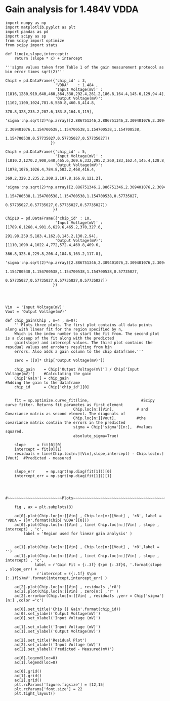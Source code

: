 # Gain analysis for 1.484V VDDA
    import numpy as np
    import matplotlib.pyplot as plt 
    import pandas as pd
    import scipy as sp
    from scipy import optimize
    from scipy import stats

    def line(x,slope,intercept):
        return (slope * x) + intercept

    '''sigma values taken from Table 1 of the gain measurement protocol as bin error times sqrt(2)'''

    Chip3 = pd.DataFrame({'chip_id' : 3, 
                          'VDDA'    : 1.484 ,
                          'Input Voltage(mV)' : [1816,1280,910,640,460,364,330,292.4,261.2,186.8,164.4,145.6,129,94.4],
                          'Output Voltage(mV)':[1102,1100,1024,781.6,580.8,460.8,414.8,
                                                370.8,328,235.2,207.6,183.8,164.8,119],
                          'sigma':np.sqrt(2)*np.array([2.886751346,2.886751346,2.309401076,2.309401076,2.309401076,
                                                       2.309401076,1.154700538,1.154700538,1.154700538,1.154700538,
                                                       1.154700538,0.57735027,0.57735027,0.57735027])
                        })

    Chip5 = pd.DataFrame({'chip_id' : 5, 
                          'Input Voltage(mV)' : [1810.2,1270.2,908,640,465.6,369.6,332,295.2,260,183,162.4,145.4,128.8,94.2],
                          'Output Voltage(mV)':[1078,1076,1026.4,784.8,583.2,468,416.4,
                                                369.2,329.2,235.2,208.2,187.8,166.8,121.2],
                          'sigma':np.sqrt(2)*np.array([2.886751346,2.886751346,2.309401076,2.309401076,1.154700538,
                                                       1.154700538,1.154700538,1.154700538,1.154700538,0.57735027,
                                                       0.57735027,0.57735027,0.57735027,0.57735027])
                         })

    Chip10 = pd.DataFrame({'chip_id' : 10, 
                          'Input Voltage(mV)' :[1789.6,1268.4,901.6,629.6,465.2,370,327.6,
                                                291.98,259.5,183.4,162.8,145.2,130.2,94],
                          'Output Voltage(mV)':[1110,1090.4,1022.4,772,572.4,460.8,409.6,
                                                366.8,325.6,229.8,206.4,184.8,163.2,117.8],
                           'sigma':np.sqrt(2)*np.array([2.886751346,2.309401076,2.309401076,2.309401076,1.154700538,
                                                        1.154700538,1.154700538,1.154700538,1.154700538,0.57735027,
                                                        0.57735027,0.57735027,0.57735027,0.57735027])
                         })




    Vin  = 'Input Voltage(mV)'
    Vout = 'Output Voltage(mV)'

    def chip_gain(Chip , n=4 , m=0):
        '''Plots three plots. The first plot contains all data points along with linear fit for the region specified by n, 
        Which is the index number to start the fit from. The second plot is a closeup of the fit along with the predicted
        gain(slope) and intercept values. The third plot contains the resudual values and errobars resulting from bin 
        errors. Also adds a gain column to the chip dataframe.'''
    
        zero = ([0]* Chip['Output Voltage(mV)'])
    
        chip_gain    = Chip['Output Voltage(mV)'] / Chip['Input Voltage(mV)']    #Calculating the gain
        Chip['Gain'] = chip_gain                                                 #Adding the gain to the dataframe
        chip_id      = Chip['chip_id'][0]
    
    
        fit = sp.optimize.curve_fit(line,                       #Scipy curve fitter. Returns fit parametes as first element
                                  Chip.loc[n:][Vin],          # and Covariance matrix as second element. The diagonals of 
                                  Chip.loc[n:][Vout],         #the covariance matrix contain the errors in the predicted 
                                  sigma = Chip['sigma'][n:],  #values squared.
                                  absolute_sigma=True)                     
    
        slope     = fit[0][0]
        intercept = fit[0][1]
        residuals = line(Chip.loc[n:][Vin],slope,intercept) - Chip.loc[n:][Vout]  #Predicted - measured


        slope_err     = np.sqrt(np.diag(fit[1]))[0]
        intercept_err = np.sqrt(np.diag(fit[1]))[1]

    
    
        #~~~~~~~~~~~~~~~~~~~~~~~~Plots~~~~~~~~~~~~~~~~~~~~~~~~~~~~~~~~~~~~~~~~~~~~~~~~~~~~~~~~~~
    
        fig , ax = plt.subplots(3)

        ax[0].plot(Chip.loc[m:][Vin] , Chip.loc[m:][Vout] , 'r8', label = 'VDDA = {}V'.format(Chip['VDDA'][0]))   
        ax[0].plot(Chip.loc[n:][Vin] , line( Chip.loc[n:][Vin] , slope , intercept) , 'c',
            label = 'Region used for linear gain analysis' )
    
    
        ax[1].plot(Chip.loc[n:][Vin] , Chip.loc[n:][Vout] , 'r8',label = '')
        ax[1].plot(Chip.loc[n:][Vin] , line( Chip.loc[n:][Vin] , slope , intercept) , 'c',
                 label = r'Gain Fit = {:.3f} $\pm {:.3f}$, '.format(slope , slope_err) + 
                  r'intercept = ({:.1f} $\pm {:.1f}$)mV'.format(intercept,intercept_err) )    
    
        ax[2].plot(Chip.loc[n:][Vin] , residuals ,'r8')
        ax[2].plot(Chip.loc[n:][Vin] , zero[n:] ,'r' )
        ax[2].errorbar(Chip.loc[n:][Vin] , residuals ,yerr = Chip['sigma'][n:] ,color ='c')
    
        ax[0].set_title('Chip {} Gain'.format(chip_id))
        ax[0].set_ylabel('Output Voltage(mV)')
        ax[0].set_xlabel('Input Voltage (mV)')
    
        ax[1].set_xlabel('Input Voltage (mV)')
        ax[1].set_ylabel('Output Voltage(mV)')

        ax[2].set_title('Residual Plot')
        ax[2].set_xlabel('Input Voltage (mV)')
        ax[2].set_ylabel('Predicted - Measured(mV)')
      
        ax[0].legend(loc=0)
        ax[1].legend(loc=8)
    
        ax[0].grid()
        ax[1].grid()
        ax[2].grid()
        plt.rcParams['figure.figsize'] = [12,15]
        plt.rcParams['font.size'] = 22
        plt.tight_layout()


